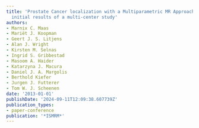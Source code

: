 ```yaml
---
title: 'Prostate Cancer localization with a Multiparametric MR Approach (PCaMAP):
  initial results of a multi-center study'
authors:
- Marnix C. Maas
- Mariët J. Koopman
- Geert J. S. Litjens
- Alan J. Wright
- Kirsten M. Selnas
- Ingrid S. Gribbestad
- Masoom A. Haider
- Katarzyna J. Macura
- Daniel J. A. Margolis
- Berthold Kiefer
- Jurgen J. Futterer
- Tom W. J. Scheenen
date: '2013-01-01'
publishDate: '2024-09-11T12:09:38.607739Z'
publication_types:
- paper-conference
publication: '*ISMRM*'
---
```

